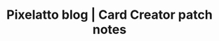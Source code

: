 ---
title: Pixelatto blog | Card Creator patch notes
description: Discover our articles about latest updates of Card Creator
keywords: card creator patch notes, about card creator, card creator versions, card creator update

layout: blog
tag: PatchNotes

hide_hero: true
---